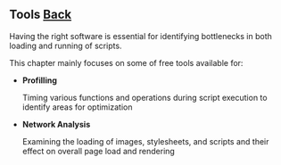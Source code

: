 ## Tools [Back](./../high_performance.md)

Having the right software is essential for identifying bottlenecks in both loading and running of scripts.

This chapter mainly focuses on some of free tools available for:

- **Profilling**

    Timing various functions and operations during script execution to identify areas for optimization

- **Network Analysis**

    Examining the loading of images, stylesheets, and scripts and their effect on overall page load and rendering 
